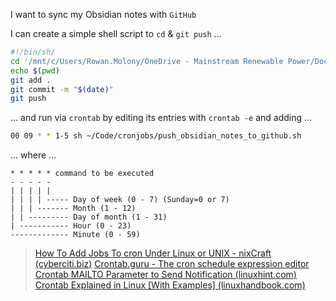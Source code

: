 I want to sync my Obsidian notes with `GitHub` 

I can create a simple shell script to `cd` & `git push` ...
```sh
#!/bin/sh/
cd '/mnt/c/Users/Rowan.Molony/OneDrive - Mainstream Renewable Power/Documents/Obsidian Vault'
echo $(pwd)
git add .
git commit -m "$(date)"
git push
```

... and run via `crontab` by editing its entries with `crontab -e` and adding ...

```sh
00 09 * * 1-5 sh ~/Code/cronjobs/push_obsidian_notes_to_github.sh
```

... where ...

```
* * * * * command to be executed
- - - - -
| | | | |
| | | | ----- Day of week (0 - 7) (Sunday=0 or 7)
| | | ------- Month (1 - 12)
| | --------- Day of month (1 - 31)
| ----------- Hour (0 - 23)
------------- Minute (0 - 59)
```

> [How To Add Jobs To cron Under Linux or UNIX - nixCraft (cyberciti.biz)](https://www.cyberciti.biz/faq/how-do-i-add-jobs-to-cron-under-linux-or-unix-oses/)
> [Crontab.guru - The cron schedule expression editor](https://crontab.guru/)
> [Crontab MAILTO Parameter to Send Notification (linuxhint.com)](https://linuxhint.com/configure_crontab_mailto_parameter/#:~:text=Whenever%20a%20Crontab%20job%20is%20executed%2C%20an%20email,are%20the%20default%20settings%20of%20the%20Crontab%20service.)
> [Crontab Explained in Linux [With Examples] (linuxhandbook.com)](https://linuxhandbook.com/crontab/)
> 